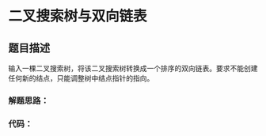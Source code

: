 # 二叉搜索树与双向链表

## 题目描述
输入一棵二叉搜索树，将该二叉搜索树转换成一个排序的双向链表。要求不能创建任何新的结点，只能调整树中结点指针的指向。


### 解题思路：



### 代码：


```


```